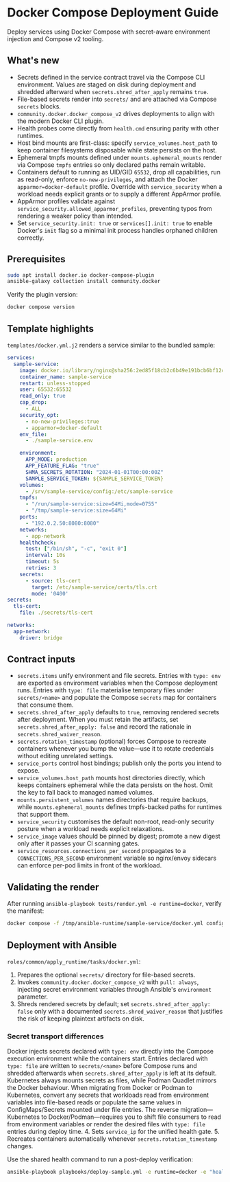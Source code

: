 # Docker Compose Deployment Guide

Deploy services using Docker Compose with secret-aware environment injection and Compose v2 tooling.

## What's new

- Secrets defined in the service contract travel via the Compose CLI environment. Values are staged on disk during deployment and shredded afterward when `secrets.shred_after_apply` remains `true`.
- File-based secrets render into `secrets/` and are attached via Compose `secrets` blocks.
- `community.docker.docker_compose_v2` drives deployments to align with the modern Docker CLI plugin.
- Health probes come directly from `health.cmd` ensuring parity with other runtimes.
- Host bind mounts are first-class: specify `service_volumes.host_path` to keep container filesystems disposable while state persists on the host.
- Ephemeral tmpfs mounts defined under `mounts.ephemeral_mounts` render via Compose `tmpfs` entries so only declared paths remain writable.
- Containers default to running as UID/GID `65532`, drop all capabilities, run as read-only, enforce `no-new-privileges`, and attach the Docker `apparmor=docker-default` profile. Override with `service_security` when a workload needs explicit grants or to supply a different AppArmor profile.
- AppArmor profiles validate against `service_security.allowed_apparmor_profiles`, preventing typos from rendering a weaker policy than intended.
- Set `service_security.init: true` or `services[].init: true` to enable Docker's `init` flag so a minimal init process handles orphaned children correctly.

## Prerequisites

```bash
sudo apt install docker.io docker-compose-plugin
ansible-galaxy collection install community.docker
```

Verify the plugin version:

```bash
docker compose version
```

## Template highlights

`templates/docker.yml.j2` renders a service similar to the bundled sample:

```yaml
services:
  sample-service:
    image: docker.io/library/nginx@sha256:2ed85f18cb2c6b49e191bcb6bf12c0c07d63f3937a05d9f5234170d4f8df5c94
    container_name: sample-service
    restart: unless-stopped
    user: 65532:65532
    read_only: true
    cap_drop:
      - ALL
    security_opt:
      - no-new-privileges:true
      - apparmor=docker-default
    env_file:
      - ./sample-service.env

    environment:
      APP_MODE: production
      APP_FEATURE_FLAG: "true"
      SHMA_SECRETS_ROTATION: "2024-01-01T00:00:00Z"
      SAMPLE_SERVICE_TOKEN: ${SAMPLE_SERVICE_TOKEN}
    volumes:
      - /srv/sample-service/config:/etc/sample-service
    tmpfs:
      - "/run/sample-service:size=64Mi,mode=0755"
      - "/tmp/sample-service:size=64Mi"
    ports:
      - "192.0.2.50:8080:8080"
    networks:
      - app-network
    healthcheck:
      test: ["/bin/sh", "-c", "exit 0"]
      interval: 10s
      timeout: 5s
      retries: 3
    secrets:
      - source: tls-cert
        target: /etc/sample-service/certs/tls.crt
        mode: '0400'
secrets:
  tls-cert:
    file: ./secrets/tls-cert

networks:
  app-network:
    driver: bridge
```

## Contract inputs

- `secrets.items` unify environment and file secrets. Entries with `type: env` are exported as environment variables when the Compose
  deployment runs. Entries with `type: file` materialise temporary files under `secrets/<name>` and populate the Compose `secrets`
  map for containers that consume them.
- `secrets.shred_after_apply` defaults to `true`, removing rendered secrets after deployment. When you must retain the artifacts,
  set `secrets.shred_after_apply: false` and record the rationale in `secrets.shred_waiver_reason`.
- `secrets.rotation_timestamp` (optional) forces Compose to recreate containers whenever you bump the value—use it to rotate credentials without editing unrelated settings.
- `service_ports` control host bindings; publish only the ports you intend to expose.
- `service_volumes.host_path` mounts host directories directly, which keeps containers ephemeral while the data persists on the host. Omit the key to fall back to managed named volumes.
- `mounts.persistent_volumes` names directories that require backups, while `mounts.ephemeral_mounts` defines tmpfs-backed paths for runtimes that support them.
- `service_security` customises the default non-root, read-only security posture when a workload needs explicit relaxations.
- `service_image` values should be pinned by digest; promote a new digest only after it passes your CI scanning gates.
- `service_resources.connections_per_second` propagates to a `CONNECTIONS_PER_SECOND` environment variable so nginx/envoy
  sidecars can enforce per-pod limits in front of the workload.

## Validating the render

After running `ansible-playbook tests/render.yml -e runtime=docker`, verify the manifest:

```bash
docker compose -f /tmp/ansible-runtime/sample-service/docker.yml config
```

## Deployment with Ansible

`roles/common/apply_runtime/tasks/docker.yml`:

1. Prepares the optional `secrets/` directory for file-based secrets.
2. Invokes `community.docker.docker_compose_v2` with `pull: always`, injecting secret environment variables through Ansible's `environment` parameter.
3. Shreds rendered secrets by default; set `secrets.shred_after_apply: false` only with a documented `secrets.shred_waiver_reason`
   that justifies the risk of keeping plaintext artifacts on disk.

### Secret transport differences

Docker injects secrets declared with `type: env` directly into the Compose execution environment while the containers start.
Entries declared with `type: file` are written to `secrets/<name>` before Compose runs and shredded afterwards when
`secrets.shred_after_apply` is left at its default. Kubernetes always mounts secrets as files, while Podman Quadlet mirrors the
Docker behaviour. When migrating from Docker or Podman to Kubernetes, convert any secrets that workloads read from environment
variables into file-based reads or populate the same values in ConfigMaps/Secrets mounted under file entries. The reverse
migration—Kubernetes to Docker/Podman—requires you to shift file consumers to read from environment variables or render the
desired files with `type: file` entries during deploy time.
4. Sets `service_ip` for the unified health gate.
5. Recreates containers automatically whenever `secrets.rotation_timestamp` changes.

Use the shared health command to run a post-deploy verification:

```bash
ansible-playbook playbooks/deploy-sample.yml -e runtime=docker -e "health.cmd=['/bin/sh','-c','exit 0']"
```
